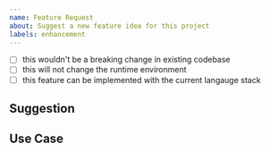 ```yaml
---
name: Feature Request
about: Suggest a new feature idea for this project
labels: enhancement
---
```


- [ ] this wouldn't be a breaking change in existing codebase
- [ ] this will not change the runtime environment
- [ ] this feature can be implemented with the current langauge stack

## Suggestion
<!-- A summary of what you are suggesting -->

## Use Case
<!-- How do you think this feature would be useful -->